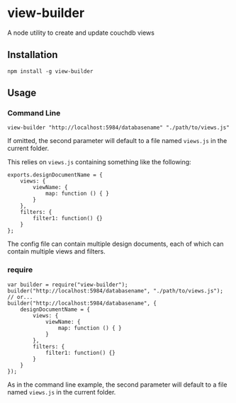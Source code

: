 # view-builder

A node utility to create and update couchdb views

## Installation

    npm install -g view-builder

## Usage

### Command Line

    view-builder "http://localhost:5984/databasename" "./path/to/views.js"

If omitted, the second parameter will default to a file named `views.js` in the current folder.

This relies on `views.js` containing something like the following:

    exports.designDocumentName = {
        views: {
            viewName: {
                map: function () { }
            }
        },
        filters: {
            filter1: function() {}
        }
    };

The config file can contain multiple design documents, each of which can contain multiple views and filters.

### require

    var builder = require("view-builder");
    builder("http://localhost:5984/databasename", "./path/to/views.js");
    // or...
    builder("http://localhost:5984/databasename", {
        designDocumentName = {
            views: {
                viewName: {
                    map: function () { }
                }
            },
            filters: {
                filter1: function() {}
            }
        }
    });

As in the command line example, the second parameter will default to a file named `views.js` in the current folder.